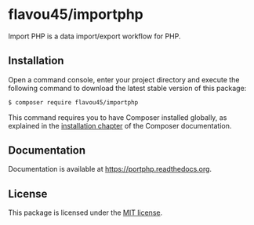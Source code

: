 # flavou45/importphp

Import PHP is a data import/export workflow for PHP.

## Installation

Open a command console, enter your project directory and execute the
following command to download the latest stable version of this package:

```bash
$ composer require flavou45/importphp
```

This command requires you to have Composer installed globally, as explained
in the [installation chapter](https://getcomposer.org/doc/00-intro.md)
of the Composer documentation.

## Documentation

Documentation is available at https://portphp.readthedocs.org.

## License

This package is licensed under the [MIT license](LICENSE).
